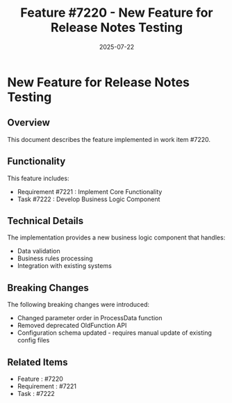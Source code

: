 ﻿---
title: "Feature #7220 - New Feature for Release Notes Testing"
description: "Documentation for feature #7220"
date: 2025-07-22
weight: 100
---

# New Feature for Release Notes Testing

## Overview

This document describes the feature implemented in work item #7220.

## Functionality

This feature includes:
- Requirement #7221 : Implement Core Functionality
- Task #7222 : Develop Business Logic Component

## Technical Details

The implementation provides a new business logic component that handles:
- Data validation
- Business rules processing
- Integration with existing systems

## Breaking Changes

The following breaking changes were introduced:
- Changed parameter order in ProcessData function
- Removed deprecated OldFunction API
- Configuration schema updated - requires manual update of existing config files

## Related Items

- Feature : #7220
- Requirement : #7221
- Task : #7222
